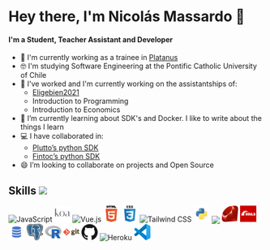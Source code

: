 # Hey there, I'm Nicolás Massardo 👋

<h4> I'm a Student, Teacher Assistant and Developer </h4>

- 🚀 I'm currently working as a trainee in [Platanus](https://platan.us/)
- 🤓 I'm studying Software Engineering at the Pontific Catholic University of Chile
- 🔭 I've worked and I'm currently working on the assistantships of:
    - [Eligebien2021](https://eligebien.herokuapp.com/)
    - Introduction to Programming
    - Introduction to Economics
- 🌱 I’m currently learning about SDK's and Docker. I like to write about the things I learn
- 💻 I have collaborated in:
    - [Plutto’s python SDK](https://github.com/plutto-labs/plutto-python)
    - [Fintoc’s python SDK](https://github.com/fintoc-com/fintoc-python)
- 😄 I’m looking to collaborate on projects and Open Source


<h2> Skills <img src = "https://media2.giphy.com/media/QssGEmpkyEOhBCb7e1/giphy.gif?cid=ecf05e47a0n3gi1bfqntqmob8g9aid1oyj2wr3ds3mg700bl&rid=giphy.gif" width = 32px> </h2>
<div float="left">
    <img alt="JavaScript" width ="32px" src ="https://raw.githubusercontent.com/rahulbanerjee26/githubAboutMeGenerator/main/icons/javascript.svg">
    <img alt="Koa" width="32px" src="https://raw.githubusercontent.com/github/explore/80688e429a7d4ef2fca1e82350fe8e3517d3494d/topics/koa/koa.png" />
    <img alt="Vue.js" width ="32px" src="https://raw.githubusercontent.com/rahulbanerjee26/githubProfileReadmeGenerator/main/icons/vuejs.svg">
    <img alt="HTML5" width="32px" src="https://raw.githubusercontent.com/github/explore/80688e429a7d4ef2fca1e82350fe8e3517d3494d/topics/html/html.png" />
    <img alt="CSS3" width="32px" src="https://raw.githubusercontent.com/github/explore/80688e429a7d4ef2fca1e82350fe8e3517d3494d/topics/css/css.png" />
    <img alt="Tailwind CSS" width="32px" src="https://raw.githubusercontent.com/rahulbanerjee26/githubProfileReadmeGenerator/main/icons/tailwind.svg" />
    <img alt="Python" width="32px" src="https://raw.githubusercontent.com/github/explore/80688e429a7d4ef2fca1e82350fe8e3517d3494d/topics/python/python.png" />
    <a href="https://www.linkedin.com/in/nicolas-massardo-tapia"> <img width="32px" align="center" src="https://raw.githubusercontent.com/rahulbanerjee26/githubProfileReadmeGenerator/main/icons/django.svg"/></a>
    <img alt="Ruby" width="32px" src="https://raw.githubusercontent.com/github/explore/80688e429a7d4ef2fca1e82350fe8e3517d3494d/topics/ruby/ruby.png" />
    <img alt="Rails" width="32px" src="https://raw.githubusercontent.com/github/explore/80688e429a7d4ef2fca1e82350fe8e3517d3494d/topics/rails/rails.png" />
    <img alt="SQL" width="32px" src="https://raw.githubusercontent.com/github/explore/80688e429a7d4ef2fca1e82350fe8e3517d3494d/topics/sql/sql.png" />
    <img alt="PostgreSQL" width="32px" src="https://raw.githubusercontent.com/github/explore/80688e429a7d4ef2fca1e82350fe8e3517d3494d/topics/postgresql/postgresql.png" />
    <img alt="R" width="32px" src="https://raw.githubusercontent.com/github/explore/80688e429a7d4ef2fca1e82350fe8e3517d3494d/topics/r/r.png" />
    <img alt="Git" width="32px" src="https://raw.githubusercontent.com/github/explore/80688e429a7d4ef2fca1e82350fe8e3517d3494d/topics/git/git.png" />
    <img alt="GitHub" width="32px" src="https://raw.githubusercontent.com/github/explore/78df643247d429f6cc873026c0622819ad797942/topics/github/github.png" />
    <img alt="Heroku" width="32px" src="https://raw.githubusercontent.com/rahulbanerjee26/githubProfileReadmeGenerator/main/icons/heroku.svg" />
    <img alt="Visual Studio Code" width="32px" src="https://raw.githubusercontent.com/github/explore/80688e429a7d4ef2fca1e82350fe8e3517d3494d/topics/visual-studio-code/visual-studio-code.png" />
</div>

<!--
**nmassardot/nmassardot** is a ✨ _special_ ✨ repository because its `README.md` (this file) appears on your GitHub profile.

Here are some ideas to get you started:

- 🔭 I’m currently working on ...
- 🌱 I’m currently learning ...
- 👯 I’m looking to collaborate on ...
- 🤔 I’m looking for help with ...
- 💬 Ask me about ...
- 📫 How to reach me: ...
- 😄 Pronouns: ...
- ⚡ Fun fact: ...
-->
